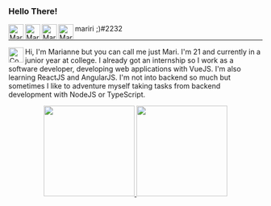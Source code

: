 <h3>Hello There!</h3>

<div>
  <a href="https://www.linkedin.com/in/mariannebravo/">
    <img src="https://cdn-icons-png.flaticon.com/512/725/725337.png" width="30px" align="left" alt="Marianne | LinkedIn" />
  </a>

  <a href="https://open.spotify.com/user/21zbwwl2ln3hrc6xbjgeavjxi?si=1ef49fb003ee4ecf">
    <img src="https://cdn-icons-png.flaticon.com/512/725/725281.png" width="30px" align="left" alt="Marianne | Spotify" />
  </a>
  
  <a href="https://www.instagram.com/marrrrrrrianne/">
    <img src="https://cdn-icons-png.flaticon.com/512/725/725278.png" width="30px" align="left" alt="Marianne | Instagram" />
  </a>

  <img src="https://cdn-icons-png.flaticon.com/512/356/356060.png" width="30px" align="left" alt="Marianne | Discord" />
  <span>mariri ;)#2232</span>
</div>

<hr />

<div>
  <p>
    <img src="https://cdn-icons.flaticon.com/png/512/534/premium/534621.png?token=exp=1638997466~hmac=5855fdaca16d6018e20306489131a084" width="30px" align="left" alt="Coding" />
    Hi, I'm Marianne but you can call me just Mari. I'm 21 and currently in a junior year at college. I already got an internship so I work as a software developer, developing web applications with VueJS.
    I'm also learning ReactJS and AngularJS. I'm not into backend so much but sometimes I like to adventure myself taking tasks from backend development with NodeJS or TypeScript.
  </p>
</div>

<div align="center">
  <a href="https://github.com/mariannebravo">
  <img height="180em" src="https://github-readme-stats.vercel.app/api?username=mariannebravo&show_icons=true&theme=dracula&include_all_commits=true&count_private=true"/>
  <img height="180em" src="https://github-readme-stats.vercel.app/api/top-langs/?username=mariannebravo&layout=compact&langs_count=7&theme=dracula"/>
</div>
